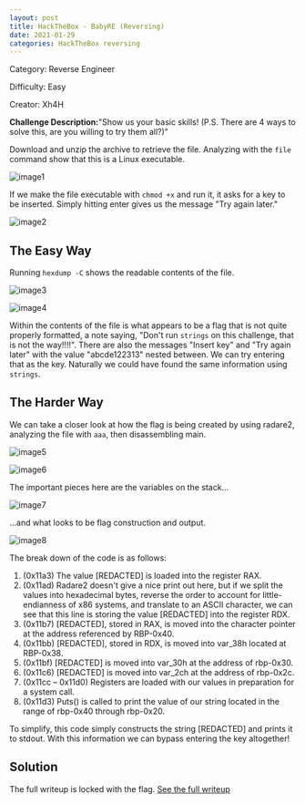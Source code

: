 ```yaml
---
layout: post
title: HackTheBox - BabyRE (Reversing)
date: 2021-01-29
categories: HackTheBox reversing
---
```


Category: Reverse Engineer

Difficulty: Easy

Creator: Xh4H

**Challenge Description:**&quot;Show us your basic skills! (P.S. There are 4 ways to solve this, are you willing to try them all?)&quot;

Download and unzip the archive to retrieve the file. Analyzing with the `file` command show that this is a Linux executable.

![image1]({{site.baseurl}}/writeups/hackthebox/reversing/BabyRE/images/Picture1.png)

If we make the file executable with `chmod +x` and run it, it asks for a key to be inserted. Simply hitting enter gives us the message &quot;Try again later.&quot;

![image2]({{site.baseurl}}/writeups/hackthebox/reversing/BabyRE/images/Picture2.png)

## **The Easy Way**

Running `hexdump -C` shows the readable contents of the file.

![image3]({{site.baseurl}}/writeups/hackthebox/reversing/BabyRE/images/Picture3.png)

![image4]({{site.baseurl}}/writeups/hackthebox/reversing/BabyRE/images/Picture4.png)

Within the contents of the file is what appears to be a flag that is not quite properly formatted, a note saying, &quot;Don&#39;t run `strings` on this challenge, that is not the way!!!!&quot;. There are also the messages &quot;Insert key&quot; and &quot;Try again later&quot; with the value &quot;abcde122313&quot; nested between. We can try entering that as the key. Naturally we could have found the same information using `strings`.

## **The Harder Way**

We can take a closer look at how the flag is being created by using radare2, analyzing the file with `aaa`, then disassembling main.

![image5]({{site.baseurl}}/writeups/hackthebox/reversing/BabyRE/images/Picture5.png)

![image6]({{site.baseurl}}/writeups/hackthebox/reversing/BabyRE/images/Picture6.png)

The important pieces here are the variables on the stack…

![image7]({{site.baseurl}}/writeups/hackthebox/reversing/BabyRE/images/Picture7.png)

…and what looks to be flag construction and output.

![image8]({{site.baseurl}}/writeups/hackthebox/reversing/BabyRE/images/Picture8.png)

The break down of the code is as follows:

1. (0x11a3) The value [REDACTED] is loaded into the register RAX.
2. (0x11ad) Radare2 doesn&#39;t give a nice print out here, but if we split the values into hexadecimal bytes, reverse the order to account for little-endianness of x86 systems, and translate to an ASCII character, we can see that this line is storing the value [REDACTED] into the register RDX.
3. (0x11b7) [REDACTED], stored in RAX, is moved into the character pointer at the address referenced by RBP-0x40.
4. (0x11bb) [REDACTED], stored in RDX, is moved into var\_38h located at RBP-0x38.
5. (0x11bf) [REDACTED] is moved into var\_30h at the address of rbp-0x30.
6. (0x11c6) [REDACTED] is moved into var\_2ch at the address of rbp-0x2c.
7. (0x11cc – 0x11d0) Registers are loaded with our values in preparation for a system call.
8. (0x11d3) Puts() is called to print the value of our string located in the range of rbp-0x40 through rbp-0x20.

To simplify, this code simply constructs the string [REDACTED] and prints it to stdout. With this information we can bypass entering the key altogether!

## **Solution**

The full writeup is locked with the flag. [See the full writeup][writeup_url]

[writeup_url]: {{site.baseurl}}/writeups/hackthebox/reversing/BabyRE/Baby%20RE.pdf
